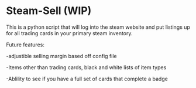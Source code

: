 # Steam-Sell (WIP)
This is a python script that will log into the steam website and put listings up for all trading cards in your primary steam inventory.

Future features:

-adjustible selling margin based off config file 

-Items other than trading cards, black and white lists of item types

-Ablility to see if you have a full set of cards that complete a badge